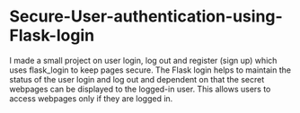 # Secure-User-authentication-using-Flask-login
I made a small project on user login, log out and register (sign up) which uses flask_login to keep pages secure. The Flask login helps to maintain the status of the user login and log out and dependent on that the secret webpages can be displayed to the logged-in user. This allows users to access webpages only if they are logged in.
